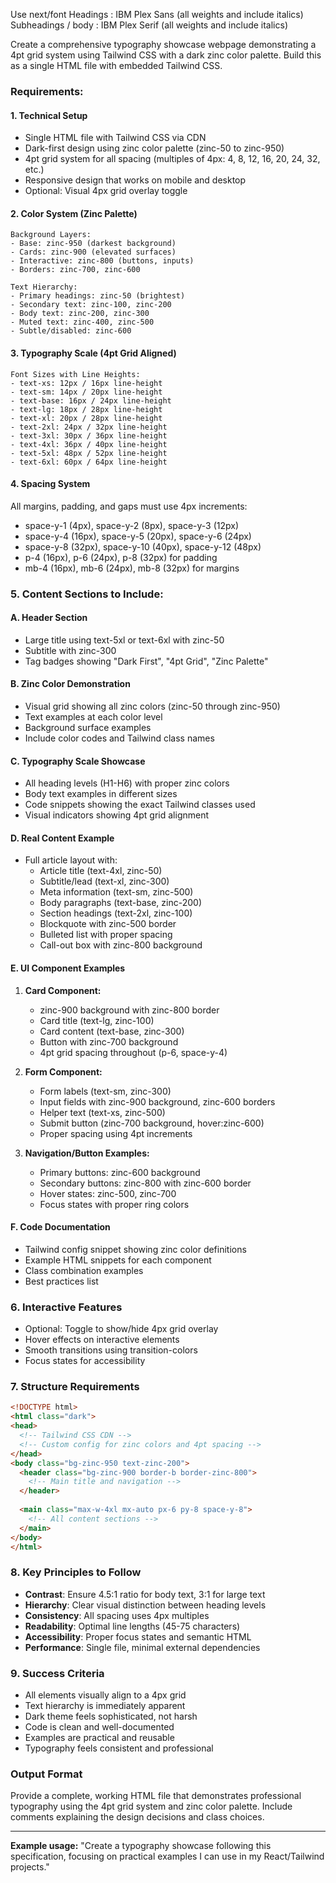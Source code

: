 Use next/font
Headings : IBM Plex Sans (all weights and include italics)
Subheadings / body : IBM Plex Serif (all weights and include italics)

Create a comprehensive typography showcase webpage demonstrating a 4pt grid system using Tailwind CSS with a dark zinc color palette. Build this as a single HTML file with embedded Tailwind CSS.

### **Requirements:**

#### **1. Technical Setup**
- Single HTML file with Tailwind CSS via CDN
- Dark-first design using zinc color palette (zinc-50 to zinc-950)
- 4pt grid system for all spacing (multiples of 4px: 4, 8, 12, 16, 20, 24, 32, etc.)
- Responsive design that works on mobile and desktop
- Optional: Visual 4px grid overlay toggle

#### **2. Color System (Zinc Palette)**
```
Background Layers:
- Base: zinc-950 (darkest background)
- Cards: zinc-900 (elevated surfaces)  
- Interactive: zinc-800 (buttons, inputs)
- Borders: zinc-700, zinc-600

Text Hierarchy:
- Primary headings: zinc-50 (brightest)
- Secondary text: zinc-100, zinc-200
- Body text: zinc-200, zinc-300
- Muted text: zinc-400, zinc-500
- Subtle/disabled: zinc-600
```

#### **3. Typography Scale (4pt Grid Aligned)**
```
Font Sizes with Line Heights:
- text-xs: 12px / 16px line-height
- text-sm: 14px / 20px line-height  
- text-base: 16px / 24px line-height
- text-lg: 18px / 28px line-height
- text-xl: 20px / 28px line-height
- text-2xl: 24px / 32px line-height
- text-3xl: 30px / 36px line-height
- text-4xl: 36px / 40px line-height
- text-5xl: 48px / 52px line-height
- text-6xl: 60px / 64px line-height
```

#### **4. Spacing System**
All margins, padding, and gaps must use 4px increments:
- space-y-1 (4px), space-y-2 (8px), space-y-3 (12px)
- space-y-4 (16px), space-y-5 (20px), space-y-6 (24px)  
- space-y-8 (32px), space-y-10 (40px), space-y-12 (48px)
- p-4 (16px), p-6 (24px), p-8 (32px) for padding
- mb-4 (16px), mb-6 (24px), mb-8 (32px) for margins

### **5. Content Sections to Include:**

#### **A. Header Section**
- Large title using text-5xl or text-6xl with zinc-50
- Subtitle with zinc-300
- Tag badges showing "Dark First", "4pt Grid", "Zinc Palette"

#### **B. Zinc Color Demonstration**
- Visual grid showing all zinc colors (zinc-50 through zinc-950)
- Text examples at each color level
- Background surface examples
- Include color codes and Tailwind class names

#### **C. Typography Scale Showcase**
- All heading levels (H1-H6) with proper zinc colors
- Body text examples in different sizes
- Code snippets showing the exact Tailwind classes used
- Visual indicators showing 4pt grid alignment

#### **D. Real Content Example** 
- Full article layout with:
  - Article title (text-4xl, zinc-50)
  - Subtitle/lead (text-xl, zinc-300)  
  - Meta information (text-sm, zinc-500)
  - Body paragraphs (text-base, zinc-200)
  - Section headings (text-2xl, zinc-100)
  - Blockquote with zinc-500 border
  - Bulleted list with proper spacing
  - Call-out box with zinc-800 background

#### **E. UI Component Examples**
1. **Card Component:**
   - zinc-900 background with zinc-800 border
   - Card title (text-lg, zinc-100)
   - Card content (text-base, zinc-300)
   - Button with zinc-700 background
   - 4pt grid spacing throughout (p-6, space-y-4)

2. **Form Component:**
   - Form labels (text-sm, zinc-300)
   - Input fields with zinc-900 background, zinc-600 borders
   - Helper text (text-xs, zinc-500)
   - Submit button (zinc-700 background, hover:zinc-600)
   - Proper spacing using 4pt increments

3. **Navigation/Button Examples:**
   - Primary buttons: zinc-600 background
   - Secondary buttons: zinc-800 with zinc-600 border  
   - Hover states: zinc-500, zinc-700
   - Focus states with proper ring colors

#### **F. Code Documentation**
- Tailwind config snippet showing zinc color definitions
- Example HTML snippets for each component
- Class combination examples
- Best practices list

### **6. Interactive Features**
- Optional: Toggle to show/hide 4px grid overlay
- Hover effects on interactive elements
- Smooth transitions using transition-colors
- Focus states for accessibility

### **7. Structure Requirements**
```html
<!DOCTYPE html>
<html class="dark">
<head>
  <!-- Tailwind CSS CDN -->
  <!-- Custom config for zinc colors and 4pt spacing -->
</head>
<body class="bg-zinc-950 text-zinc-200">
  <header class="bg-zinc-900 border-b border-zinc-800">
    <!-- Main title and navigation -->
  </header>
  
  <main class="max-w-4xl mx-auto px-6 py-8 space-y-8">
    <!-- All content sections -->
  </main>
</body>
</html>
```

### **8. Key Principles to Follow**
- **Contrast**: Ensure 4.5:1 ratio for body text, 3:1 for large text
- **Hierarchy**: Clear visual distinction between heading levels
- **Consistency**: All spacing uses 4px multiples
- **Readability**: Optimal line lengths (45-75 characters)
- **Accessibility**: Proper focus states and semantic HTML
- **Performance**: Single file, minimal external dependencies

### **9. Success Criteria**
- All elements visually align to a 4px grid
- Text hierarchy is immediately apparent
- Dark theme feels sophisticated, not harsh
- Code is clean and well-documented
- Examples are practical and reusable
- Typography feels consistent and professional

### **Output Format**
Provide a complete, working HTML file that demonstrates professional typography using the 4pt grid system and zinc color palette. Include comments explaining the design decisions and class choices.

---

**Example usage:** "Create a typography showcase following this specification, focusing on practical examples I can use in my React/Tailwind projects."
